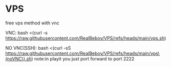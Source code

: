 # VPS
free vps method with vnc

VNC:
bash <(curl -s https://raw.githubusercontent.com/RealBeboy/VPS/refs/heads/main/vps.sh)

NO VNC(SSH):
bash <(curl -sS https://raw.githubusercontent.com/RealBeboy/VPS/refs/heads/main/vps\(noVNC\).sh)
note:in playit you just port forward to port 2222
